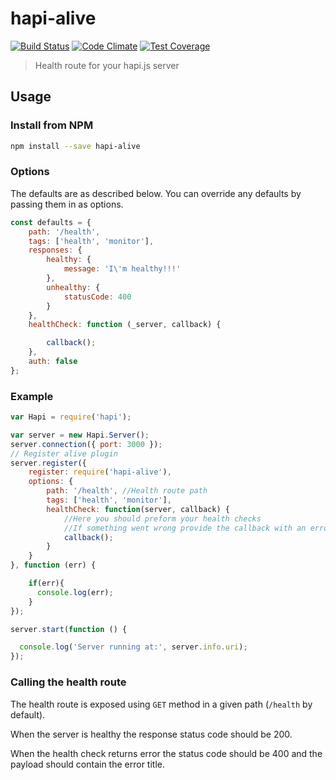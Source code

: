 # hapi-alive
[![Build Status](https://travis-ci.org/idoshamun/hapi-alive.svg)](https://travis-ci.org/idoshamun/hapi-alive)
[![Code Climate](https://codeclimate.com/github/idoshamun/hapi-alive/badges/gpa.svg)](https://codeclimate.com/github/idoshamun/hapi-alive)
[![Test Coverage](https://codeclimate.com/github/idoshamun/hapi-alive/badges/coverage.svg)](https://codeclimate.com/github/idoshamun/hapi-alive/coverage)

> Health route for your hapi.js server

## Usage

### Install from NPM

```sh
npm install --save hapi-alive
```

### Options

The defaults are as described below. You can override any defaults by passing them in as options.

```javascript
const defaults = {
    path: '/health',
    tags: ['health', 'monitor'],
    responses: {
        healthy: {
            message: 'I\'m healthy!!!'
        },
        unhealthy: {
            statusCode: 400
        }
    },
    healthCheck: function (_server, callback) {

        callback();
    },
    auth: false
};
```

### Example

```javascript
var Hapi = require('hapi');

var server = new Hapi.Server();
server.connection({ port: 3000 });
// Register alive plugin
server.register({
    register: require('hapi-alive'),
    options: {
        path: '/health', //Health route path
        tags: ['health', 'monitor'],
        healthCheck: function(server, callback) {
            //Here you should preform your health checks
            //If something went wrong provide the callback with an error
            callback();
        }
    }
}, function (err) {

    if(err){
      console.log(err);
    }
});

server.start(function () {

  console.log('Server running at:', server.info.uri);
});
```

### Calling the health route

The health route is exposed using `GET` method in a given path (`/health` by default).

When the server is healthy the response status code should be 200.

When the health check returns error the status code should be 400 and the payload should contain the error title.
